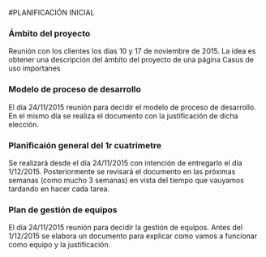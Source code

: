 #PLANIFICACIÓN INICIAL

### Ámbito del proyecto

Reunión con los clientes los dias 10 y 17 de noviembre de 2015. La idea es obtener una descripción del ámbito del proyecto de una página
Casus de uso importanes

### Modelo de proceso de desarrollo

El día 24/11/2015 reunión para decidir el modelo de proceso de desarrollo.
En el mismo día se realiza el documento con la justificación de dicha elección.

### Planificaión general del 1r cuatrimetre

Se realizará desde el día 24/11/2015 con intención de entregarlo el día 1/12/2015.
Posteriormente se revisará el documento en las próximas semanas (como mucho 3 semanas) en vista del tiempo que vauyamos tardando en hacer cada tarea.


### Plan de gestión de equipos

El día 24/11/2015 reunión para decidir la gestión de equipos.
Antes del 1/12/2015 se elabora un documento para explicar como vamos a funcionar como equipo y la justificación.



### 
